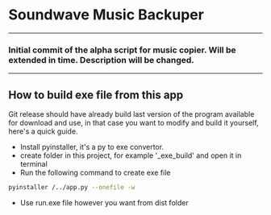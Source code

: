 Soundwave Music Backuper
==================================
----------------------------------

### Initial commit of the alpha script for music copier. Will be extended in time. Description will be changed.

----------------------------------

## How to build exe file from this app
Git release should have already build last version of the program available for download and use, in that case you want to modify and build it yourself, here's a quick guide.

- Install pyinstaller, it's a py to exe convertor.
- create folder in this project, for example '_exe_build' and open it in terminal
- Run the following command to create exe file
```bash
pyinstaller /../app.py --onefile -w
```
- Use run.exe file however you want from dist folder
